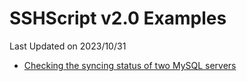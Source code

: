 # SSHScript v2.0 Examples
Last Updated on 2023/10/31

* [Checking the syncing status of two MySQL servers](mysqlsyncstate)
